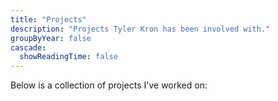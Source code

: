 ```yaml
---
title: "Projects"
description: "Projects Tyler Kron has been involved with."
groupByYear: false
cascade:
  showReadingTime: false
---
```


Below is a collection of projects I've worked on:
